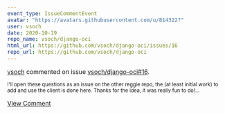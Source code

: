 ```yaml
---
event_type: IssueCommentEvent
avatar: "https://avatars.githubusercontent.com/u/814322?"
user: vsoch
date: 2020-10-19
repo_name: vsoch/django-oci
html_url: https://github.com/vsoch/django-oci/issues/16
repo_url: https://github.com/vsoch/django-oci
---
```


<a href='https://github.com/vsoch' target='_blank'>vsoch</a> commented on issue <a href='https://github.com/vsoch/django-oci/issues/16' target='_blank'>vsoch/django-oci#16</a>.

<small>I'll open these questions as an issue on the other reggie repo, the (at least initial work) to add and use the client is done here. Thanks for the idea, it was really fun to do!...</small>

<a href='https://github.com/vsoch/django-oci/issues/16' target='_blank'>View Comment</a>